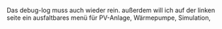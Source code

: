 <!--
mache ein komplett neues bearbeitungsmenü. Hier kommt statt oben rechts "Gebäude" ein bearbeitungsmodus beenden. hier werden die tabs nicht angezeigt. hier kommen jetzt alle notwendigen funktionen zur 3D-Bearbeitung rein. mit kleinen, kompakten Bezeichnungen. Alle Bauteilgrößen und U-Werte sollen Manuell eingegeben werden können, wobei bei erstellung eines neuen bauteils immer bereits standardzahlen grau voreingetragen sind. diese werden dann durch nutzereingaben weiss. wenn ein bauteil aktiviert ist, kann wenn man über den 3d-editor geht, eine vorschau des ausgewählten bauteils in transparent angezeigt werden. mit einem klick wird es dann platziert. wenn bauteile ausgewählt werden, können dessen eigenschaften und position verändert werden. die absolute postition kann auch manuell eingegeben werden, sowie eine drehung in x,y und z richtung. Es soll verschiedene Dachformen geben, die bereits zur vorauswahl stehen 

Schaue dir nochmal die standards.py-Datei an. Mache eine Eingabe der für die Norm wichtigen Parameter. Eventuell werden diese auch schon in der simulation angegeben Möglichkeit 

pkill -f "python.*run.py" 
integrieren

kann der building_editor nicht gelöscht werden? Räume das ui verzeichnis auf. Es soll nichts mehr advanced oder enhanced heißen. Alles sollen nur prägnante, kurze Namen sein.

lies dir zuerst die gesamte ui-struktur und den gesamten code durch, um dann individuell basierend auf diesem code verbesserungen in diesem chatfenster erstellen zu können. zeige mir nicht was du machst. nur am ende eine sehr kurze, prägnante beschreibung dessen was du erreicht/nicht erreicht hast.
-->

Das debug-log muss auch wieder rein. außerdem will ich auf der linken seite ein ausfaltbares menü für PV-Anlage, Wärmepumpe, Simulation,  
